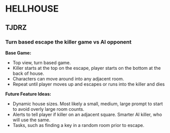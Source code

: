 # HELLHOUSE

## TJDRZ

### Turn based escape the killer game vs AI opponent

**Base Game:**

- Top view, turn based game.
- Killer starts at the top on the escape, player starts on the bottom at the back of house.
- Characters can move around into any adjacent room.
- Repeat until player moves up and escapes or runs into the killer and dies

**Future Feature Ideas:**

- Dynamic house sizes. Most likely a small, medium, large prompt to start to avoid overly large room counts.
- Alerts to tell player if killer on an adjacent square. Smarter AI killer, who will use the same.
- Tasks, such as finding a key in a random room prior to escape.
